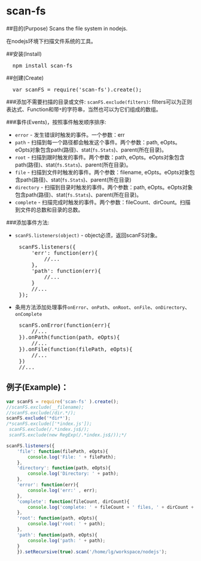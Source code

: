 scan-fs
=======

##目的(Purpose)
Scans the file system in nodejs.


在nodejs环境下扫描文件系统的工具。

##安装(Install)
<pre>
  npm install scan-fs
</pre>

##创建(Create)
<pre>
  var scanFS = require('scan-fs').create();
</pre>

###添加不需要扫描的目录或文件:
`scanFS.exclude(filters)`: filters可以为正则表达式、Function和带`*`的字符串，当然也可以为它们组成的数组。

###事件(Events)，按照事件触发顺序排序:
* `error` - 发生错误时触发的事件。一个参数：err
* `path` - 扫描到每一个路径都会触发这个事件。两个参数：path, eOpts。eOpts对象包含path(路径)、stat(`fs.Stats`)、parent(所在目录)。
* `root` - 扫描到跟时触发的事件。两个参数：path, eOpts。eOpts对象包含path(路径)、stat(`fs.Stats`)、parent(所在目录)。
* `file` - 扫描到文件时触发的事件。两个参数：filename, eOpts。eOpts对象包含path(路径)、stat(`fs.Stats`)、parent(所在目录)
* `directory` - 扫描到目录时触发的事件。两个参数：path, eOpts。eOpts对象包含path(路径)、stat(`fs.Stats`)、parent(所在目录)。
* `complete` - 扫描完成时触发的事件。两个参数：fileCount、dirCount。扫描到文件的总数和目录的总数。

###添加事件方法:
* `scanFS.listeners(object)` - object必须，返回scanFS对象。
<pre>
	scanFS.listeners({
		'err': function(err){
			//...
		},
		'path': function(err){
			//...
		}
		//...
	});
</pre>
* 条用方法添加处理事件`onError`、`onPath`、`onRoot`、`onFile`、`onDirectory`、`onComplete`
<pre>
	scanFS.onError(function(err){
		//...
	}).onPath(function(path, eOpts){
		//...
	}).onFile(function(filePath, eOpts){
		//...
	})
	//...
</pre>

例子(Example)：
-----
```js
var scanFS = require('scan-fs' ).create();
//scanFS.exclude(__filename);
//scanFS.exclude(/dir.*/);
scanFS.exclude('*dir*');
/*scanFS.exclude(['*index.js']);
 scanFS.exclude(/.*index.js$/);
 scanFS.exclude(new RegExp(/.*index.js$/));*/

scanFS.listeners({
	'file': function(filePath, eOpts){
		console.log('File: ' + filePath);
	},
	'directory': function(path, eOpts){
		console.log('Directory: ' + path);
	},
	'error': function(err){
		console.log('err:' , err);
	},
	'complete': function(fileCount, dirCount){
		console.log('complete: ' + fileCount + ' files, ' + dirCount + ' directory')
	},
	'root': function(path, eOpts){
		console.log('root: ' + path);
	},
	'path': function(path, eOpts){
		console.log('path: ' + path);
	}
	}).setRecursive(true).scan('/home/lg/workspace/nodejs');
```
